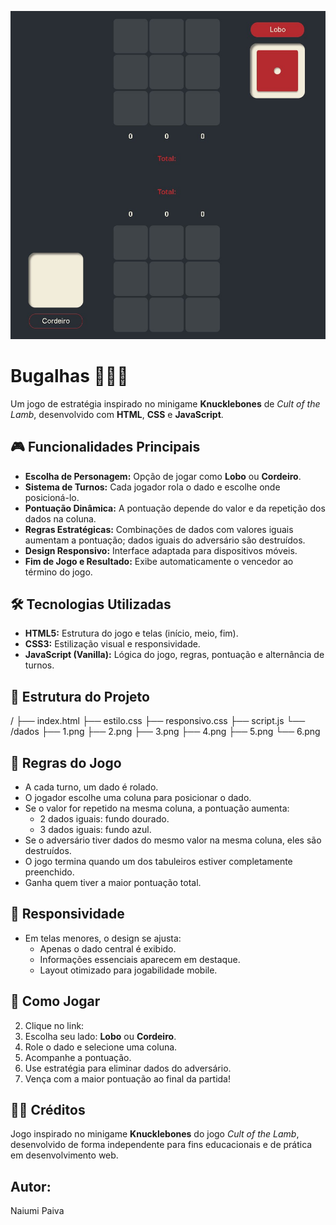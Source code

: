 ![Bugalhas em ação](Bugalhas.jpg)
# Bugalhas 🎲🐺🐑

Um jogo de estratégia inspirado no minigame **Knucklebones** de _Cult of the Lamb_, desenvolvido com **HTML**, **CSS** e **JavaScript**.

## 🎮 Funcionalidades Principais

- **Escolha de Personagem:** Opção de jogar como **Lobo** ou **Cordeiro**.
- **Sistema de Turnos:** Cada jogador rola o dado e escolhe onde posicioná-lo.
- **Pontuação Dinâmica:** A pontuação depende do valor e da repetição dos dados na coluna.
- **Regras Estratégicas:** Combinações de dados com valores iguais aumentam a pontuação; dados iguais do adversário são destruídos.
- **Design Responsivo:** Interface adaptada para dispositivos móveis.
- **Fim de Jogo e Resultado:** Exibe automaticamente o vencedor ao término do jogo.

## 🛠 Tecnologias Utilizadas

- **HTML5:** Estrutura do jogo e telas (início, meio, fim).
- **CSS3:** Estilização visual e responsividade.
- **JavaScript (Vanilla):** Lógica do jogo, regras, pontuação e alternância de turnos.

## 📁 Estrutura do Projeto

/
├── index.html
├── estilo.css
├── responsivo.css
├── script.js
└── /dados
├── 1.png
├── 2.png
├── 3.png
├── 4.png
├── 5.png
└── 6.png

## 🧠 Regras do Jogo

- A cada turno, um dado é rolado.
- O jogador escolhe uma coluna para posicionar o dado.
- Se o valor for repetido na mesma coluna, a pontuação aumenta:
  - 2 dados iguais: fundo dourado.
  - 3 dados iguais: fundo azul.
- Se o adversário tiver dados do mesmo valor na mesma coluna, eles são destruídos.
- O jogo termina quando um dos tabuleiros estiver completamente preenchido.
- Ganha quem tiver a maior pontuação total.

## 📱 Responsividade

- Em telas menores, o design se ajusta:
  - Apenas o dado central é exibido.
  - Informações essenciais aparecem em destaque.
  - Layout otimizado para jogabilidade mobile.

## 🚀 Como Jogar

2. Clique no link:
3. Escolha seu lado: **Lobo** ou **Cordeiro**.
4. Role o dado e selecione uma coluna.
5. Acompanhe a pontuação.
6. Use estratégia para eliminar dados do adversário.
7. Vença com a maior pontuação ao final da partida!

## 🐑🐺 Créditos

Jogo inspirado no minigame **Knucklebones** do jogo _Cult of the Lamb_, desenvolvido de forma independente para fins educacionais e de prática em desenvolvimento web.

## Autor:

Naiumi Paiva

